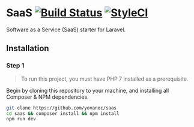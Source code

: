 # SaaS [![Build Status](https://travis-ci.org/yovanoc/saas.svg?branch=master)](https://travis-ci.org/yovanoc/saas) [![StyleCI](https://styleci.io/repos/119753551/shield)]()

Software as a Service (SaaS) starter for Laravel.

## Installation

### Step 1

> To run this project, you must have PHP 7 installed as a prerequisite.

Begin by cloning this repository to your machine, and installing all Composer & NPM dependencies.

```bash
git clone https://github.com/yovanoc/saas
cd saas && composer install && npm install
npm run dev
```
